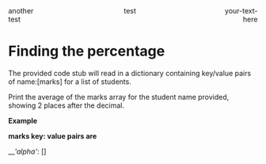 <div style="width: 100%; display: flex;">
    <div style="text-align: left">another test</div>
    <div style="text-align: center; width: 100%">test</div>
    <div style="text-align: right"> your-text-here </div>
</div>

# Finding the percentage

The provided code stub will read in a dictionary containing key/value pairs of name:[marks] for a list of students.

Print the average of the marks array for the student name provided, showing 2 places after the decimal.

__Example__

__marks key: value pairs are__

___'alpha'_: []
